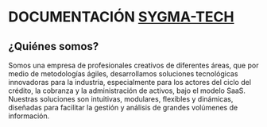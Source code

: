# DOCUMENTACIÓN [SYGMA-TECH](http://www.sygma-tech.co)

## ¿Quiénes somos?

Somos una empresa de profesionales creativos de diferentes áreas, que por medio de metodologías ágiles, desarrollamos
soluciones tecnológicas innovadoras para la industria, especialmente para los actores del ciclo del crédito, la cobranza
y la administración de activos, bajo el modelo SaaS. Nuestras soluciones son intuitivas, modulares, flexibles y
dinámicas, diseñadas para facilitar la gestión y análisis de grandes volúmenes de información.
